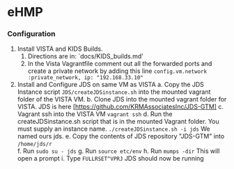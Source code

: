 # eHMP

### Configuration
1. Install VISTA and KIDS Builds. 
   1. Directions are in: `docs/KIDS_builds.md'
   2. In the Vista Vagrantfile comment out all the forwarded ports and create a private network by adding this line `config.vm.network :private_network, ip: "192.168.33.10"`
2. Install and Configure JDS on same VM as VISTA
	a. Copy the JDS Instance script `JDS/createJDSinstance.sh` into the mounted vagrant folder of the VISTA VM. 
	b. Clone JDS into the mounted vagrant folder for VISTA. JDS is here [https://github.com/KRMAssociatesInc/JDS-GTM]
	c. Vagrant ssh into the VISTA VM `vagrant ssh`
	d. Run the createJDSinstance.sh script that is in the mounted Vagrant folder. You must supply an instance name. `./createJDSinstance.sh -i jds` We named ours jds. 
	e. Copy the contents of JDS repository "JDS-GTM" into `/home/jds/r`    
	f. Run `sudo su - jds` 
	g. Run `source etc/env`
	h. Run `mumps -dir` This will open a prompt
	i. Type `FULLRSET^VPRJ` JDS should now be running



